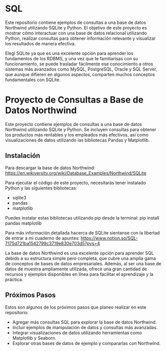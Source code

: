 # SQL
Este repositorio contiene ejemplos de consultas a una base de datos Northwind utilizando SQLite y Python. El objetivo de este proyecto es mostrar cómo interactuar con una base de datos relacional utilizando Python, realizar consultas para obtener información relevante y visualizar los resultados de manera efectiva.

Elegí SQLite ya que es una excelente opción para aprender los fundamentos de los RDBMS, y una vez que te familiarisas con su funcionamiento, se puede trasladar fácilmente ese conocimiento a otros sistemas más avanzados como MySQL, PostgreSQL, Oracle y SQL Server, que aunque difieren en algunos aspectos, comparten muchos conceptos fundamentales con SQLite.

# Proyecto de Consultas a Base de Datos Northwind

Este proyecto contiene ejemplos de consultas a una base de datos Northwind utilizando SQLite y Python. Se incluyen consultas para obtener los productos más rentables y los empleados más efectivos, así como visualizaciones de datos utilizando las bibliotecas Pandas y Matplotlib.

## Instalación
Para descargar la base de datos Northwind: https://en.wikiversity.org/wiki/Database_Examples/Northwind/SQLite

Para ejecutar el código de este proyecto, necesitarás tener instalado Python y las siguientes bibliotecas:

- sqlite3
- pandas
- matplotlib

Puedes instalar estas bibliotecas utilizando pip desde la terminal:
pip install pandas matplotlib

Para más información detallada hacerca de SQLite sientanse con la libertad de entrar a mi cuaderno de apuntes: 
https://www.notion.so/SQL-7175d721ba1542799c3719e830e703d5?pvs=4

La base de datos Northwind es una excelente opción para aprender SQL debido a su estructura simple pero completa, que cubre una amplia gama de conceptos de bases de datos empresariales. Además, al ser una base de datos de muestra ampliamente utilizada, ofrece una gran cantidad de recursos y ejemplos disponibles en línea para facilitar el aprendizaje y la práctica.

## Próximos Pasos

Estos son algunos de los próximos pasos que planeo realizar en este repositorio:

- Agregar más consultas SQL para explorar la base de datos Northwind.
- Incluir ejemplos de manipulación de datos y consultas más avanzadas.
- Integrar visualizaciones de datos utilizando herramientas como Matplotlib y Seaborn.
- Explorar otras bases de datos de ejemplo y compararlas con Northwind.

